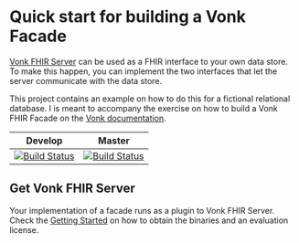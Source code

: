 # Quick start for building a Vonk Facade

[Vonk FHIR Server](http://fire.ly/vonk) can be used as a FHIR interface to your own data store. To make this happen, you can implement the two interfaces that let the server communicate with the data store.

This project contains an example on how to do this for a fictional relational database. I is meant to accompany the exercise on how to build a Vonk FHIR Facade on the [Vonk documentation](http://docs.simplifier.net/vonk/facade/facade.html).

|Develop|Master|
|---|---|
|[![Build Status](https://firely.visualstudio.com/Vonk.IdentityServer.Test/_apis/build/status/FirelyTeam.Vonk.IdentityServer.Test?branchName=master)](https://firely.visualstudio.com/Vonk.Facade.Starter/_build/latest?definitionId=27&branchName=master)|[![Build Status](https://firely.visualstudio.com/Vonk.IdentityServer.Test/_apis/build/status/FirelyTeam.Vonk.IdentityServer.Test?branchName=develop)](https://firely.visualstudio.com/Vonk.Facade.Starter/_build/latest?definitionId=27&branchName=develop)

## Get Vonk FHIR Server

Your implementation of a facade runs as a plugin to Vonk FHIR Server. Check the [Getting Started](http://docs.simplifier.net/vonk/start.html) on how to obtain the binaries and an evaluation license.
